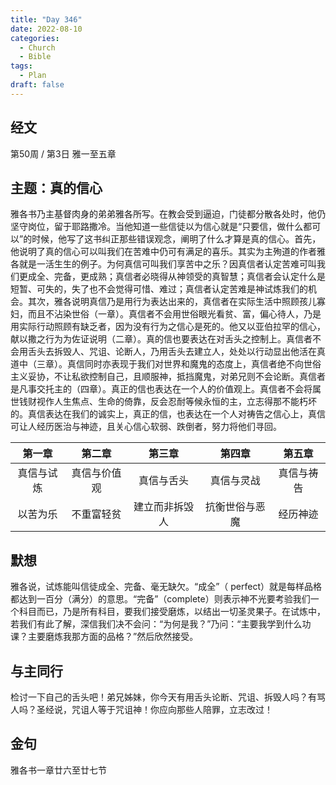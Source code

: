 ```yaml
---
title: "Day 346"
date: 2022-08-10
categories:
  - Church
  - Bible
tags:
  - Plan
draft: false
---
```


## 经文
第50周 / 第3日 雅一至五章

## 主题：真的信心
雅各书乃主基督肉身的弟弟雅各所写。在教会受到逼迫，门徒都分散各处时，他仍坚守岗位，留于耶路撒冷。当他知道一些信徒以为信心就是“只要信，做什么都可以”的时候，他写了这书纠正那些错误观念，阐明了什么才算是真的信心。首先，他说明了真的信心可以叫我们在苦难中仍可有满足的喜乐。其实为主殉道的作者雅各就是一活生生的例子。为何真信可叫我们享苦中之乐？因真信者认定苦难可叫我们更成全、完备，更成熟；真信者必晓得从神领受的真智慧；真信者会认定什么是短暂、可失的，失了也不会觉得可惜、难过；真信者认定苦难是神试炼我们的机会。其次，雅各说明真信乃是用行为表达出来的，真信者在实际生活中照顾孩儿寡妇，而且不沾染世俗（一章）。真信者不会用世俗眼光看贫、富，偏心待人，乃是用实际行动照顾有缺乏者，因为没有行为之信心是死的。他又以亚伯拉罕的信心，献以撒之行为为佐证说明（二章）。真的信也要表达在对舌头之控制上。真信者不会用舌头去拆毁人、咒诅、论断人，乃用舌头去建立人，处处以行动显出他活在真道中（三章）。真信同时亦表现于我们对世界和魔鬼的态度上，真信者绝不向世俗主义妥协，不让私欲控制自己，且顺服神，抵挡魔鬼，对弟兄则不会论断。真信者是凡事交托主的（四章）。真正的信也表达在一个人的价值观上。真信者不会将属世钱财视作人生焦点、生命的倚靠，反会忍耐等候永恒的主，立志得那不能朽坏的。真信表达在我们的诚实上，真正的信，也表达在一个人对祷告之信心上，真信可让人经历医治与神迹，且关心信心软弱、跌倒者，努力将他们寻回。

|   第一章   |   第二章    |    第三章    |    第四章    |   第五章   |
|:-------:|:--------:|:---------:|:---------:|:-------:|
|  真信与试炼  |  真信与价值观  |   真信与舌头   |   真信与灵战   |  真信与祷告  |
|  以苦为乐   |  不重富轻贫   |  建立而非拆毁人  |  抗衡世俗与恶魔  |  经历神迹   |

## 默想
雅各说，试炼能叫信徒成全、完备、毫无缺欠。“成全”（ perfect）就是每样品格都达到一百分（满分）的意思。“完备”（complete）则表示神不光要考验我们一个科目而已，乃是所有科目，要我们接受磨炼，以结出一切圣灵果子。在试炼中，若我们有此了解，深信我们决不会问：“为何是我？”乃问：“主要我学到什么功课？主要磨炼我那方面的品格？”然后欣然接受。

## 与主同行
检讨一下自己的舌头吧！弟兄姊妹，你今天有用舌头论断、咒诅、拆毁人吗？有骂人吗？圣经说，咒诅人等于咒诅神！你应向那些人陪罪，立志改过！

## 金句
雅各书一章廿六至廿七节

[comment]: <> (## 附录)

